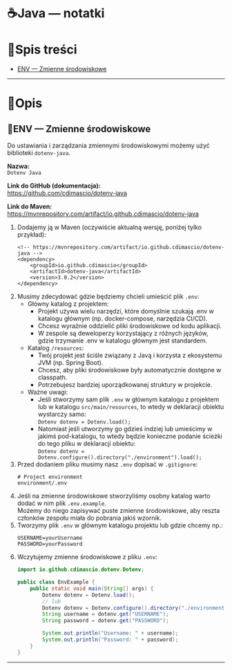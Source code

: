 # ☕Java — notatki

# 📑Spis treści

- [ENV — Zmienne środowiskowe](#env)

---

# 📝Opis

## 📄ENV — Zmienne środowiskowe <a name="env"></a>

Do ustawiania i zarządzania zmiennymi środowiskowymi możemy użyć biblioteki `dotenv-java`.

**Nazwa:**  
`Dotenv Java`

**Link do GitHub (dokumentacja):**  
https://github.com/cdimascio/dotenv-java

**Link do Maven:**  
https://mvnrepository.com/artifact/io.github.cdimascio/dotenv-java

1. Dodajemy ją w Maven (oczywiście aktualną wersję, poniżej tylko przykład):
    ```maven
    <!-- https://mvnrepository.com/artifact/io.github.cdimascio/dotenv-java -->
    <dependency>
        <groupId>io.github.cdimascio</groupId>
        <artifactId>dotenv-java</artifactId>
        <version>3.0.2</version>
    </dependency>
    ```
2. Musimy zdecydować gdzie będziemy chcieli umieścić plik `.env`:
    - Główny katalog z projektem:
        - Projekt używa wielu narzędzi, które domyślnie szukają .env w katalogu głównym (np. docker-compose, narzędzia CI/CD).
        - Chcesz wyraźnie oddzielić pliki środowiskowe od kodu aplikacji.
        - W zespole są deweloperzy korzystający z różnych języków, gdzie trzymanie .env w katalogu głównym jest standardem.
    - Katalog `/resources`:
        - Twój projekt jest ściśle związany z Javą i korzysta z ekosystemu JVM (np. Spring Boot).
        - Chcesz, aby pliki środowiskowe były automatycznie dostępne w classpath.
        - Potrzebujesz bardziej uporządkowanej struktury w projekcie.
    - Ważne uwagi:
        - Jeśli stworzymy sam plik `.env` w głównym katalogu z projektem lub w katalogu `src/main/resources`, to wtedy
          w deklaracji obiektu wystarczy samo:  
          `Dotenv dotenv = Dotenv.load();`
        - Natomiast jeśli utworzymy go gdzieś indziej lub umieścimy w jakimś pod-katalogu, to wtedy będzie konieczne podanie
          ścieżki do tego pliku w deklaracji obiektu:  
          `Dotenv dotenv = Dotenv.configure().directory("./environment").load();`
3. Przed dodaniem pliku musimy nasz `.env` dopisać w `.gitignore`:
   ```gitignore
   # Project environment
   environment/.env
   ```
4. Jeśli na zmienne środowiskowe stworzyliśmy osobny katalog warto dodać w nim plik `.env.example`.  
   Możemy do niego zapisywać puste zmienne środowiskowe, aby reszta członków zespołu miała do pobrania jakiś wzornik.
5. Tworzymy plik `.env` w głównym katalogu projektu lub gdzie chcemy np.:
    ```.env
    USERNAME=yourUsername
    PASSWORD=yourPassword
    ```
6. Wczytujemy zmienne środowiskowe z pliku `.env`:
    ```java
    import io.github.cdimascio.dotenv.Dotenv;
    
    public class EnvExample {
        public static void main(String[] args) {
            Dotenv dotenv = Dotenv.load();
            // lub
            Dotenv dotenv = Dotenv.configure().directory("./environment").load();
            String username = dotenv.get("USERNAME");
            String password = dotenv.get("PASSWORD");
    
            System.out.println("Username: " + username);
            System.out.println("Password: " + password);
        }
    }
    ```

---

